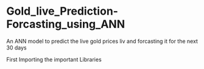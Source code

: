 # Gold_live_Prediction-Forcasting_using_ANN
An ANN model to predict the live gold prices liv and forcasting it for the next 30 days

First Importing the important Libraries